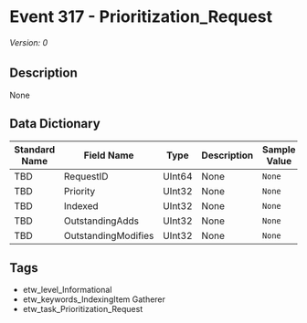 # Event 317 - Prioritization_Request
###### Version: 0

## Description
None

## Data Dictionary
|Standard Name|Field Name|Type|Description|Sample Value|
|---|---|---|---|---|
|TBD|RequestID|UInt64|None|`None`|
|TBD|Priority|UInt32|None|`None`|
|TBD|Indexed|UInt32|None|`None`|
|TBD|OutstandingAdds|UInt32|None|`None`|
|TBD|OutstandingModifies|UInt32|None|`None`|

## Tags
* etw_level_Informational
* etw_keywords_IndexingItem Gatherer
* etw_task_Prioritization_Request